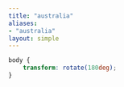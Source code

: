 ```yaml
---
title: "australia"
aliases:
- "australia"
layout: simple
---
```


```css
body {
    transform: rotate(180deg);
}
```